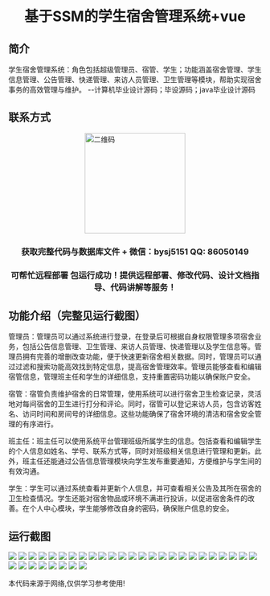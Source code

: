 <p><h1 align="center">基于SSM的学生宿舍管理系统+vue</h1></p>

## 简介
学生宿舍管理系统：角色包括超级管理员、宿管、学生；功能涵盖宿舍管理、学生信息管理、公告管理、快递管理、来访人员管理、卫生管理等模块，帮助实现宿舍事务的高效管理与维护。    --计算机毕业设计源码；毕设源码；java毕业设计源码


## 联系方式
<img src="https://bs-1329754181.cos.ap-shanghai.myqcloud.com/wx.jpg" alt="二维码" style="display: block; margin: 0 auto;" width="200px">
<p><h3 align="center">获取完整代码与数据库文件 + 微信：bysj5151 QQ: 86050149</h3></p>
<p><h3 align="center">可帮忙远程部署 包运行成功！提供远程部署、修改代码、设计文档指导、代码讲解等服务！</h3></p>

## 功能介绍（完整见运行截图）
管理员：管理员可以通过系统进行登录，在登录后可根据自身权限管理多项宿舍业务，包括公告信息管理、卫生管理、来访人员管理、快递管理以及学生信息等。管理员拥有完善的增删改查功能，便于快速更新宿舍相关数据。同时，管理员可以通过过滤和搜索功能高效找到特定信息，提高宿舍管理效率。管理员能够查看和编辑宿管信息，管理班主任和学生的详细信息，支持重置密码功能以确保账户安全。

宿管：宿管负责维护宿舍的日常管理，使用系统可以进行宿舍卫生检查记录，灵活地对每间宿舍的卫生进行打分和评论。同时，宿管可以登记来访人员，包含访客姓名、访问时间和房间号的详细信息。这些功能确保了宿舍环境的清洁和宿舍安全管理的有序进行。

班主任：班主任可以使用系统平台管理班级所属学生的信息。包括查看和编辑学生的个人信息如姓名、学号、联系方式等，同时对班级相关信息进行管理和更新。此外，班主任还能通过公告信息管理模块向学生发布重要通知，方便维护与学生间的有效沟通。

学生：学生可以通过系统查看并更新个人信息，并可查看相关公告及其所在宿舍的卫生检查情况。学生还能对宿舍物品或环境不满进行投诉，以促进宿舍条件的改善。在个人中心模块，学生能够修改自身的密码，确保账户信息的安全。


## 运行截图
![](https://bs-1329754181.cos.ap-shanghai.myqcloud.com/ssm/StudentDormitoryManagementSystem/img/001.jpg)
![](https://bs-1329754181.cos.ap-shanghai.myqcloud.com/ssm/StudentDormitoryManagementSystem/img/002.jpg)
![](https://bs-1329754181.cos.ap-shanghai.myqcloud.com/ssm/StudentDormitoryManagementSystem/img/003.jpg)
![](https://bs-1329754181.cos.ap-shanghai.myqcloud.com/ssm/StudentDormitoryManagementSystem/img/004.jpg)
![](https://bs-1329754181.cos.ap-shanghai.myqcloud.com/ssm/StudentDormitoryManagementSystem/img/005.jpg)
![](https://bs-1329754181.cos.ap-shanghai.myqcloud.com/ssm/StudentDormitoryManagementSystem/img/006.jpg)
![](https://bs-1329754181.cos.ap-shanghai.myqcloud.com/ssm/StudentDormitoryManagementSystem/img/007.jpg)
![](https://bs-1329754181.cos.ap-shanghai.myqcloud.com/ssm/StudentDormitoryManagementSystem/img/008.jpg)
![](https://bs-1329754181.cos.ap-shanghai.myqcloud.com/ssm/StudentDormitoryManagementSystem/img/009.jpg)
![](https://bs-1329754181.cos.ap-shanghai.myqcloud.com/ssm/StudentDormitoryManagementSystem/img/010.jpg)
![](https://bs-1329754181.cos.ap-shanghai.myqcloud.com/ssm/StudentDormitoryManagementSystem/img/011.jpg)
![](https://bs-1329754181.cos.ap-shanghai.myqcloud.com/ssm/StudentDormitoryManagementSystem/img/012.jpg)
![](https://bs-1329754181.cos.ap-shanghai.myqcloud.com/ssm/StudentDormitoryManagementSystem/img/013.jpg)
![](https://bs-1329754181.cos.ap-shanghai.myqcloud.com/ssm/StudentDormitoryManagementSystem/img/014.jpg)
![](https://bs-1329754181.cos.ap-shanghai.myqcloud.com/ssm/StudentDormitoryManagementSystem/img/015.jpg)
![](https://bs-1329754181.cos.ap-shanghai.myqcloud.com/ssm/StudentDormitoryManagementSystem/img/016.jpg)
![](https://bs-1329754181.cos.ap-shanghai.myqcloud.com/ssm/StudentDormitoryManagementSystem/img/017.jpg)
![](https://bs-1329754181.cos.ap-shanghai.myqcloud.com/ssm/StudentDormitoryManagementSystem/img/018.jpg)
![](https://bs-1329754181.cos.ap-shanghai.myqcloud.com/ssm/StudentDormitoryManagementSystem/img/019.jpg)
![](https://bs-1329754181.cos.ap-shanghai.myqcloud.com/ssm/StudentDormitoryManagementSystem/img/020.jpg)
![](https://bs-1329754181.cos.ap-shanghai.myqcloud.com/ssm/StudentDormitoryManagementSystem/img/021.jpg)
![](https://bs-1329754181.cos.ap-shanghai.myqcloud.com/ssm/StudentDormitoryManagementSystem/img/022.jpg)
![](https://bs-1329754181.cos.ap-shanghai.myqcloud.com/ssm/StudentDormitoryManagementSystem/img/023.jpg)
![](https://bs-1329754181.cos.ap-shanghai.myqcloud.com/ssm/StudentDormitoryManagementSystem/img/024.jpg)
![](https://bs-1329754181.cos.ap-shanghai.myqcloud.com/ssm/StudentDormitoryManagementSystem/img/025.jpg)
![](https://bs-1329754181.cos.ap-shanghai.myqcloud.com/ssm/StudentDormitoryManagementSystem/img/026.jpg)
![](https://bs-1329754181.cos.ap-shanghai.myqcloud.com/ssm/StudentDormitoryManagementSystem/img/027.jpg)
![](https://bs-1329754181.cos.ap-shanghai.myqcloud.com/ssm/StudentDormitoryManagementSystem/img/028.jpg)
![](https://bs-1329754181.cos.ap-shanghai.myqcloud.com/ssm/StudentDormitoryManagementSystem/img/029.jpg)
![](https://bs-1329754181.cos.ap-shanghai.myqcloud.com/ssm/StudentDormitoryManagementSystem/img/030.jpg)
![](https://bs-1329754181.cos.ap-shanghai.myqcloud.com/ssm/StudentDormitoryManagementSystem/img/031.jpg)
![](https://bs-1329754181.cos.ap-shanghai.myqcloud.com/ssm/StudentDormitoryManagementSystem/img/032.jpg)
![](https://bs-1329754181.cos.ap-shanghai.myqcloud.com/ssm/StudentDormitoryManagementSystem/img/033.jpg)

<p>本代码来源于网络,仅供学习参考使用!</p>
